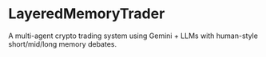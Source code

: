 # LayeredMemoryTrader
A multi-agent crypto trading system using Gemini + LLMs with human-style short/mid/long memory debates.
